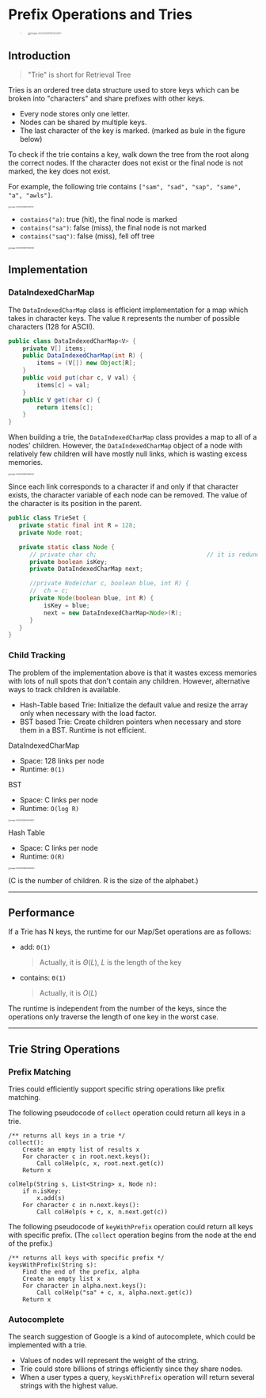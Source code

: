 # Prefix Operations and Tries

> <img src="./Prefix Operations and Tries.assets/image-20230308195032961.png" alt="image-20230308195032961" style="zoom:33%;" />

## Introduction

> "Trie" is short for Retrieval Tree

Tries is an ordered tree data structure used to store keys which can be broken into "characters" and share prefixes with other keys.

* Every node stores only one letter.
* Nodes can be shared by multiple keys.
* The last character of the key is marked. (marked as bule in the figure below)

To check if the trie contains a key, walk down the tree from the root along the correct nodes. If the character does not exist or the final node is not marked, the key does not exist.

For example, the following trie contains `["sam", "sad", "sap", "same", "a", "awls"]`.

<!-- ![Tries](https://joshhug.gitbooks.io/hug61b/content/assets/Screen%20Shot%202019-03-14%20at%2012.47.38%20AM.png "Tries") -->

<img src="./Prefix Operations and Tries.assets/image-20230308200613012.png" alt="image-20230308200613012" style="zoom:25%;" />

* `contains("a)`: true (hit), the final node is marked
* `contains("sa")`: false (miss), the final node is not marked
* `contains("saq")`: false (miss), fell off tree

<img src="./Prefix Operations and Tries.assets/image-20230308201002056.png" alt="image-20230308201002056" style="zoom:25%;" />

## Implementation

### DataIndexedCharMap

The `DataIndexedCharMap` class is efficient implementation for a map which takes in character keys. The value `R` represents the number of possible characters (128 for ASCII).

```java
public class DataIndexedCharMap<V> {
    private V[] items;
    public DataIndexedCharMap(int R) {
        items = (V[]) new Object[R];
    }
    public void put(char c, V val) {
        items[c] = val;
    }
    public V get(char c) {
        return items[c];
    }
}
```

When building a trie, the `DataIndexedCharMap` class provides a map to all of a nodes' children. However, the `DataIndexedCharMap` object of a node with relatively few children will have mostly null links, which is wasting excess memories.

<img src="./Prefix Operations and Tries.assets/image-20230308201826006.png" alt="image-20230308201826006" style="zoom:25%;" />

Since each link corresponds to a character if and only if that character exists, the character variable of each node can be removed. The value of the character is its position in the parent.

```java
public class TrieSet {
   private static final int R = 128;
   private Node root;

   private static class Node {
      // private char ch;								// it is redundant
      private boolean isKey;
      private DataIndexedCharMap next;

      //private Node(char c, boolean blue, int R) {
      //  ch = c; 
      private Node(boolean blue, int R) {
          isKey = blue;
          next = new DataIndexedCharMap<Node>(R);
      }
   }
}
```

### Child Tracking

The problem of the implementation above is that it wastes excess memories with lots of null spots that don't contain any children. However, alternative ways to track children is available.
* Hash-Table based Trie: Initialize the default value and resize the array only when necessary with the load factor.
* BST based Trie: Create children pointers when necessary and store them in a BST. Runtime is not efficient.


DataIndexedCharMap
* Space: 128 links per node
* Runtime: `Θ(1)`

BST
* Space: C links per node
* Runtime: `O(log R)`

<img src="./Prefix Operations and Tries.assets/image-20230308204744957.png" alt="image-20230308204744957" style="zoom:25%;" />

Hash Table
* Space: C links per node
* Runtime: `O(R)`

<img src="./Prefix Operations and Tries.assets/image-20230308204645440.png" alt="image-20230308204645440" style="zoom:25%;" />

(C is the number of children. R is the size of the alphabet.)

---

## Performance

If a Trie has N keys, the runtime for our Map/Set operations are as follows:

* add: `Θ(1)`

    > Actually, it is $\Theta(L)$, $L$ is the length of the key
* contains: `Θ(1)`

    > Actually, it is $O(L)$

The runtime is independent from the number of the keys, since the operations only traverse the length of one key in the worst case.

---

## Trie String Operations

### Prefix Matching

Tries could efficiently support specific string operations like prefix matching.

The following pseudocode of `collect` operation could return all keys in a trie.

```pseudocode
/** returns all keys in a trie */
collect():
    Create an empty list of results x
    For character c in root.next.keys():
        Call colHelp(c, x, root.next.get(c))
    Return x

colHelp(String s, List<String> x, Node n):
    if n.isKey:
        x.add(s)
    For character c in n.next.keys():
        Call colHelp(s + c, x, n.next.get(c))
```

The following pseudocode of `keyWithPrefix` operation could return all keys with specific prefix. (The `collect` operation begins from the node at the end of the prefix.)

```pseudocode
/** returns all keys with specific prefix */
keysWithPrefix(String s):
    Find the end of the prefix, alpha
    Create an empty list x
    For character in alpha.next.keys():
        Call colHelp("sa" + c, x, alpha.next.get(c))
    Return x
```

### Autocomplete

The search suggestion of Google is a kind of autocomplete, which could be implemented with a trie.

* Values of nodes will represent the weight of the string.
* Trie could store billions of strings efficiently since they share nodes.
* When a user types a query, `keysWithPrefix` operation will return several strings with the highest value.

